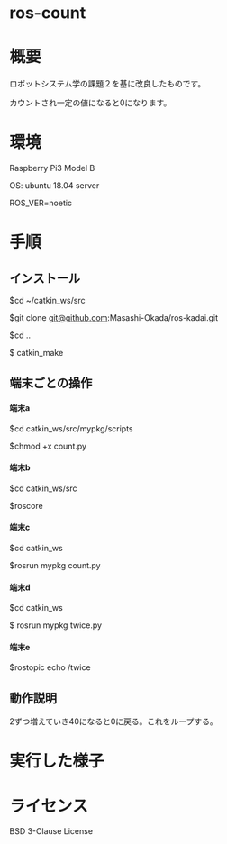 # ros-count
# 概要
ロボットシステム学の課題２を基に改良したものです。

カウントされ一定の値になると0になります。

# 環境
Raspberry Pi3 Model B

OS: ubuntu 18.04 server

ROS_VER=noetic

# 手順
## インストール
$cd ~/catkin_ws/src

$git clone git@github.com:Masashi-Okada/ros-kadai.git

$cd ..

$ catkin_make

## 端末ごとの操作
#### 端末a

$cd catkin_ws/src/mypkg/scripts

$chmod +x count.py   

#### 端末b

$cd catkin_ws/src

$roscore

#### 端末c

$cd catkin_ws

$rosrun mypkg count.py

#### 端末d

$cd catkin_ws

$ rosrun mypkg twice.py

#### 端末e

$rostopic echo /twice

## 動作説明
2ずつ増えていき40になると0に戻る。これをループする。

# 実行した様子
# ライセンス
BSD 3-Clause License

